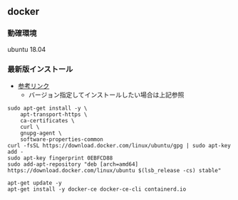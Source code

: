 ## docker

### 動確環境

ubuntu 18.04

### 最新版インストール

* [参考リンク](https://docs.docker.com/install/linux/docker-ce/ubuntu#install-docker-engine---community-1)
  * バージョン指定してインストールしたい場合は上記参照
```
sudo apt-get install -y \
    apt-transport-https \
    ca-certificates \
    curl \
    gnupg-agent \
    software-properties-common
curl -fsSL https://download.docker.com/linux/ubuntu/gpg | sudo apt-key add -
sudo apt-key fingerprint 0EBFCD88
sudo add-apt-repository "deb [arch=amd64] https://download.docker.com/linux/ubuntu $(lsb_release -cs) stable"

apt-get update -y
apt-get install -y docker-ce docker-ce-cli containerd.io
```